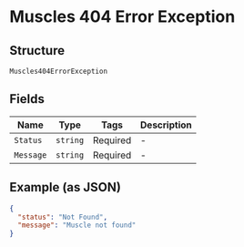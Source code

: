 
# Muscles 404 Error Exception

## Structure

`Muscles404ErrorException`

## Fields

| Name | Type | Tags | Description |
|  --- | --- | --- | --- |
| `Status` | `string` | Required | - |
| `Message` | `string` | Required | - |

## Example (as JSON)

```json
{
  "status": "Not Found",
  "message": "Muscle not found"
}
```

